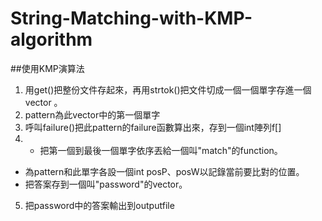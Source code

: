 # String-Matching-with-KMP-algorithm
##使用KMP演算法
1. 用get()把整份文件存起來，再用strtok()把文件切成一個一個單字存進一個vector <string>。
2. pattern為此vector中的第一個單字
3. 呼叫failure()把此pattern的failure函數算出來，存到一個int陣列f[]
4. * 把第一個到最後一個單字依序丟給一個叫"match"的function。
  * 為pattern和此單字各設一個int posP、posW以記錄當前要比對的位置。
  * 把答案存到一個叫"password"的vector<int>。
5. 把password中的答案輸出到outputfile
